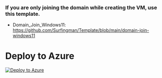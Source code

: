 ### If you are only joining the domain while creating the VM, use this template.
  - Domain_Join_Windows11: https://github.com/Surfingman/Template/blob/main/domain-join-windows11
# Deploy to Azure
[![Deploy to Azure](https://aka.ms/deploytoazurebutton)](https://portal.azure.com/#create/Microsoft.Template/uri/{https://raw.githubusercontent.com/Surfingman/Template/main/domain-join-windows11.json})


